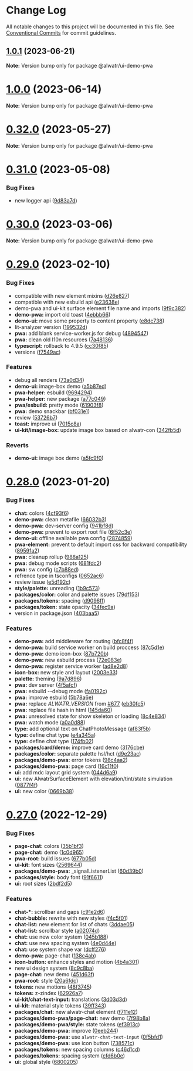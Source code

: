 # Change Log

All notable changes to this project will be documented in this file.
See [Conventional Commits](https://conventionalcommits.org) for commit guidelines.

## [1.0.1](https://github.com/Alwatr/fract/compare/v1.0.0...v1.0.1) (2023-06-21)

**Note:** Version bump only for package @alwatr/ui-demo-pwa

# [1.0.0](https://github.com/Alwatr/fract/compare/v0.32.0...v1.0.0) (2023-06-14)

**Note:** Version bump only for package @alwatr/ui-demo-pwa

# [0.32.0](https://github.com/Alwatr/fract/compare/v0.31.0...v0.32.0) (2023-05-27)

**Note:** Version bump only for package @alwatr/ui-demo-pwa

# [0.31.0](https://github.com/Alwatr/fract/compare/v0.30.0...v0.31.0) (2023-05-08)

### Bug Fixes

- new logger api ([9d83a7d](https://github.com/Alwatr/fract/commit/9d83a7dc5c103bc3bb4282dacfd85fa998915300))

# [0.30.0](https://github.com/Alwatr/fract/compare/v0.29.0...v0.30.0) (2023-03-06)

**Note:** Version bump only for package @alwatr/ui-demo-pwa

# [0.29.0](https://github.com/Alwatr/fract/compare/v0.28.0...v0.29.0) (2023-02-10)

### Bug Fixes

- compatible with new element mixins ([d26e827](https://github.com/Alwatr/fract/commit/d26e82731b2ae9c2483ba931c450c5a604633122))
- compatible with new esbuild api ([e23638e](https://github.com/Alwatr/fract/commit/e23638ed80a871fef12d5d75aa3eb3824c7cdabd))
- demo-pwa and ui-kit surface element file name and imports ([9f9c382](https://github.com/Alwatr/fract/commit/9f9c382cebd0d20d4b1bf9ae8490dfb960506ca1))
- **demo-pwa:** import old toast ([4ebbb66](https://github.com/Alwatr/fract/commit/4ebbb660323261502a5598999508822127c5a0e3))
- **demo-ui:** move some property to content property ([e8dc738](https://github.com/Alwatr/fract/commit/e8dc7389befee63d5cd0b3de4152c2f914de18e7))
- lit-analyzer version ([199532d](https://github.com/Alwatr/fract/commit/199532de48f0dc0e8470d11c6a6544da1c9ddf6c))
- **pwa:** add blank service-worker.js for debug ([4894547](https://github.com/Alwatr/fract/commit/4894547d9db9ccb548fd8f39add2c9777ebc23af))
- **pwa:** clean old l10n resources ([7a48136](https://github.com/Alwatr/fract/commit/7a4813665de64110baf4b4bc183b1a8a84012824))
- **typescript:** rollback to 4.9.5 ([cc30f85](https://github.com/Alwatr/fract/commit/cc30f8502bf95868ff41ba986120b2842acba36b))
- versions ([f7549ac](https://github.com/Alwatr/fract/commit/f7549acca75c249e435aaf8597655850eed43961))

### Features

- debug all renders ([73a0d34](https://github.com/Alwatr/fract/commit/73a0d3483b7c42ab0a6247721073b81a01f7b258))
- **demo-ui:** image-box demo ([a5b87ed](https://github.com/Alwatr/fract/commit/a5b87edca97dff0d29483cd840d7e81d6158ee19))
- **pwa-helper:** esbuild ([9694294](https://github.com/Alwatr/fract/commit/9694294815203a86fbbfde8288371ab347c5ec11))
- **pwa-helper:** new package ([a77c049](https://github.com/Alwatr/fract/commit/a77c0491a6337cb48b42a667a0ee67c7f9f150fa))
- **pwa/esbuild:** pretty mode ([61903f8](https://github.com/Alwatr/fract/commit/61903f89a9ad478fe0376b3e6746623ec7bc5907))
- **pwa:** demo snackbar ([bf031e1](https://github.com/Alwatr/fract/commit/bf031e197406284d657c3e2abc0d8f6cbe1fe2a8))
- review ([53726b7](https://github.com/Alwatr/fract/commit/53726b77274be429c87b2fd322fe2d939b048c77))
- **toast:** improve ui ([7015c8a](https://github.com/Alwatr/fract/commit/7015c8a49b9ef5d7c6a69532b48923d76422ff90))
- **ui-kit/image-box:** update image box based on alwatr-con ([342fb5d](https://github.com/Alwatr/fract/commit/342fb5d705c776e392077ea44d5796d1ae5d95b1))

### Reverts

- **demo-ui:** image box demo ([a5fc9f0](https://github.com/Alwatr/fract/commit/a5fc9f0f999e7ffaf0118ff1dacf83fc170fca5a))

# [0.28.0](https://github.com/Alwatr/fract/compare/v0.27.0...v0.28.0) (2023-01-20)

### Bug Fixes

- **chat:** colors ([4cf93f6](https://github.com/Alwatr/fract/commit/4cf93f6a5b2ee925e1b4a66f3535b4e6e7dfc1f0))
- **demo-pwa:** clean metafile ([66032b3](https://github.com/Alwatr/fract/commit/66032b375f51ac4ade3aa44f06f550e40749d452))
- **demo-pwa:** dev-server config ([941bf8d](https://github.com/Alwatr/fract/commit/941bf8d63475c470c3d3635c8f24272947ef8bda))
- **demo-pwa:** prevent to export root file ([6f52c3e](https://github.com/Alwatr/fract/commit/6f52c3e417c1cf69adbdf445f1eeb57fa668aed8))
- **demo-ui:** offline available pwa config ([2874859](https://github.com/Alwatr/fract/commit/28748596cf0f8c9311c8c14d469fcf43350b5070))
- **pwa-element:** prevent to default import css for backward compatibility ([89591a2](https://github.com/Alwatr/fract/commit/89591a28d1d829512200c8a0a026cbb7558e198d))
- **pwa:** cleanup rollup ([988a125](https://github.com/Alwatr/fract/commit/988a125140b9042cd33f0249876b84e7fe12112b))
- **pwa:** debug mode scripts ([681fdc2](https://github.com/Alwatr/fract/commit/681fdc24897b7bd4f677f26fd45ea048d5f9a675))
- **pwa:** sw config ([c7b88ed](https://github.com/Alwatr/fract/commit/c7b88ed638045932a517000749bad6889f22e1f8))
- refrence type in tsconfigs ([0652ac6](https://github.com/Alwatr/fract/commit/0652ac67be6167f4bfa60bf84282e40af3228f16))
- review issue ([e5d192c](https://github.com/Alwatr/fract/commit/e5d192cbee6917c2de01146cf8bd026895724ab8))
- **style/palette:** unreading ([1b9c573](https://github.com/Alwatr/fract/commit/1b9c5735b5cd3b826448628d14dd618b153c9c14))
- **packages/color:** color and palette issues ([79df153](https://github.com/Alwatr/fract/commit/79df153fa4d636a69a7fc437df54c64e02eb4a3c))
- **packages/tokens:** spacing ([d9096ff](https://github.com/Alwatr/fract/commit/d9096ff2712713fb77b892e76f0c04398184c526))
- **packages/token:** state opacity ([34fec9a](https://github.com/Alwatr/fract/commit/34fec9a9357c6af37c41e58c779daf3d396c10ec))
- version in package.json ([403baa5](https://github.com/Alwatr/fract/commit/403baa53159db2a0fff5b3651769b85e66b13191))

### Features

- **demo-pwa:** add middleware for routing ([bfc8f4f](https://github.com/Alwatr/fract/commit/bfc8f4f2be306321fcfe40b9e44d30c640eb085d))
- **demo-pwa:** build service worker on build proccess ([87c5d1e](https://github.com/Alwatr/fract/commit/87c5d1e56ca5d232d026fa8e51b6c8acf66cbced))
- **demo-pwa:** demo icon-box ([87b720b](https://github.com/Alwatr/fract/commit/87b720b9844f71d9314b20c90803b18e0b1c379a))
- **demo-pwa:** new esbuild process ([72e083e](https://github.com/Alwatr/fract/commit/72e083ef13d313dee6453074cff6d470127630e0))
- **demo-pwa:** register service worker ([ad8e2d8](https://github.com/Alwatr/fract/commit/ad8e2d8073327d289bd069069847e98b12dba302))
- **icon-box:** new style and layout ([2003e33](https://github.com/Alwatr/fract/commit/2003e33e5095358e24fd4e07b3fc92a3b8a9d7d7))
- **palette:** theming ([9a7d896](https://github.com/Alwatr/fract/commit/9a7d896d4c82457dac12458c0fef1b8c8a75e9a0))
- **pwa:** dev server ([4f5afcf](https://github.com/Alwatr/fract/commit/4f5afcf047f88ba0ec5ccf061caf38b2cff632c2))
- **pwa:** esbuild --debug mode ([fa0192c](https://github.com/Alwatr/fract/commit/fa0192c2e1179ae953a1d67880464f48ec26452b))
- **pwa:** improve esbuild ([5b78a6e](https://github.com/Alwatr/fract/commit/5b78a6ebbd9491117393d299825c9c13e8c51481))
- **pwa:** replace _ALWATR_VERSION_ from [#677](https://github.com/Alwatr/fract/issues/677) ([eb30fc5](https://github.com/Alwatr/fract/commit/eb30fc5e7779b8ee8bdab86b5e079018bd877718))
- **pwa:** replace file hash in html ([145da60](https://github.com/Alwatr/fract/commit/145da60afdaf9a48d0d1ac5a9228138413a64ff0))
- **pwa:** unresolved state for show skeleton or loading ([8c4e834](https://github.com/Alwatr/fract/commit/8c4e834b1415df14d6c76ef4d2040c60dc638b9e))
- **pwa:** watch mode ([a0a0d88](https://github.com/Alwatr/fract/commit/a0a0d884890002873434d1a2cf22976f4520f8ca))
- **type:** add optional text on ChatPhotoMessage ([af83f5b](https://github.com/Alwatr/fract/commit/af83f5b8604cecd3c9b0cb2375267458fd02431d))
- **type:** define chat type ([e4a345a](https://github.com/Alwatr/fract/commit/e4a345a7c932d88f0d13e2df1b3dd7d2ad745932))
- **type:** define chat type ([174fb02](https://github.com/Alwatr/fract/commit/174fb02fe287c6fee6e9783f91dfa1928dbaf2ce))
- **packages/card/demo:** improve card demo ([3176cbe](https://github.com/Alwatr/fract/commit/3176cbeb290453519542424a942dd0c282ef63ed))
- **packages/color:** separate palette hsl/hct ([d9e23ac](https://github.com/Alwatr/fract/commit/d9e23ac84579275211d2ffbe3cdc55ec964337cb))
- **packages/demo-pwa:** error tokens ([98c4aa2](https://github.com/Alwatr/fract/commit/98c4aa2efd7d54fc130a4fb502b42d0be4e68d13))
- **packages/demo-pwa:** page card ([16c11f0](https://github.com/Alwatr/fract/commit/16c11f05464f05a0949207975a08009ca969943e))
- **ui:** add mdc layout grid system ([044d6a9](https://github.com/Alwatr/fract/commit/044d6a9d24227e352293c0ef3d62156bdf5d27d5))
- **ui:** new AlwatrSurfaceElement with elevation/tint/state simulation ([0877f4f](https://github.com/Alwatr/fract/commit/0877f4f3dd780321f3c7498cffde66653a24de43))
- **ui:** new color ([0669b38](https://github.com/Alwatr/fract/commit/0669b3882fa161ba2984e1278d00f57cd003a9b1))

# [0.27.0](https://github.com/Alwatr/fract/compare/v0.26.0...v0.27.0) (2022-12-29)

### Bug Fixes

- **page-chat:** colors ([35b1bf3](https://github.com/Alwatr/fract/commit/35b1bf3b18fc96efd0ddf81452301973e2bce3b6))
- **page-chat:** demo ([1c0d965](https://github.com/Alwatr/fract/commit/1c0d965b8773627afbcc905cf18c5acf11f0ac9c))
- **pwa-root:** build issues ([677b05d](https://github.com/Alwatr/fract/commit/677b05d292187e8aee28c674150bdb264ac0b4c6))
- **ui-kit:** font sizes ([2569644](https://github.com/Alwatr/fract/commit/25696442da35ba570682c31157489d5802153fbf))
- **packages/demo-pwa:** \_signalListenerList ([60d39b0](https://github.com/Alwatr/fract/commit/60d39b0af925152feec56d011a1c7b1477134bf7))
- **packages/style:** body font ([91f6611](https://github.com/Alwatr/fract/commit/91f66113747f665da3ee585c9787145eb71a1b07))
- **ui:** root sizes ([2bdf2d5](https://github.com/Alwatr/fract/commit/2bdf2d5712905d75491f61a5d94322395987b6ab))

### Features

- **chat-\*:** scrollbar and gaps ([c91e2d6](https://github.com/Alwatr/fract/commit/c91e2d6ec5a4dcc80b2ae71f800dae46cdd8c1f8))
- **chat-bubble:** rewrite with new styles ([f4c5f01](https://github.com/Alwatr/fract/commit/f4c5f0154935a1df77493f309ac9ce9b072ce5a2))
- **chat-list:** new element for list of chats ([3ddae05](https://github.com/Alwatr/fract/commit/3ddae05cd0bcebb855327f0f449d3ee7c7e576cd))
- **chat-list:** scrollbar style ([a02074d](https://github.com/Alwatr/fract/commit/a02074d894d3d812bfe8fb63be37f0edde931c00))
- **chat:** use new color system ([045b188](https://github.com/Alwatr/fract/commit/045b18891ca8b9ba0a556be6c621747cb8d0a639))
- **chat:** use new spacing system ([4e0d44e](https://github.com/Alwatr/fract/commit/4e0d44e419973e28d5584e609f8efbc68f07fcd2))
- **chat:** use system shape var ([dcff276](https://github.com/Alwatr/fract/commit/dcff276ec28e345306f1a278a69bd64c05c5e130))
- **demo-pwa:** page-chat ([138c4ab](https://github.com/Alwatr/fract/commit/138c4ab67c342e5682eb12f76a073883a218b4bb))
- **icon-button:** enhance styles and motion ([4b4a301](https://github.com/Alwatr/fract/commit/4b4a301f53a059cc5faa4a75b22fc079f750bc38))
- new ui design system ([8c9c8ba](https://github.com/Alwatr/fract/commit/8c9c8ba29c477838f3e7034b902f4e0dafabd17c))
- **page-chat:** new demo ([451d63f](https://github.com/Alwatr/fract/commit/451d63fc0b904bb780c898c2909b1d7a116b353f))
- **pwa-root:** style ([20a6fdc](https://github.com/Alwatr/fract/commit/20a6fdcfdb66561e345e75bac2b0cf8e45818b42))
- **tokens:** new motions ([48f3745](https://github.com/Alwatr/fract/commit/48f374562a9f8f87abc7e8033036c819080a39e3))
- **tokens:** z-zindex ([62926a7](https://github.com/Alwatr/fract/commit/62926a7b8497f7231093e3bddb129993151f8929))
- **ui-kit/chat-text-input:** translations ([3d03d3d](https://github.com/Alwatr/fract/commit/3d03d3d56d9fef34b35c76568fb9d7ec7069f1ee))
- **ui-kit:** material style tokens ([39ff343](https://github.com/Alwatr/fract/commit/39ff343301b49f645b8b06da2e0e9c79566353ce))
- **packages/chat:** new alwatr-chat element ([f711e12](https://github.com/Alwatr/fract/commit/f711e12317a263d6e1d4bfc52dae54348cf64923))
- **packages/demo-pwa/page-chat:** new demo ([7f98b8a](https://github.com/Alwatr/fract/commit/7f98b8a14c999d17ce30364f48234498b166994f))
- **packages/demo-pwa/style:** state tokens ([ef3913c](https://github.com/Alwatr/fract/commit/ef3913c746f0f9b5a34ba9ccc88c1b2d1894dac9))
- **packages/demo-pwa:** improve ([0eeb244](https://github.com/Alwatr/fract/commit/0eeb2447ece26708c912e845c0f3b2fbd019614a))
- **packages/demo-pwa:** use `alwatr-chat-text-input` ([0f5bfd1](https://github.com/Alwatr/fract/commit/0f5bfd16b7c7973375c97f0a8b03d1e0b39bf148))
- **packages/demo-pwa:** use icon button ([738571c](https://github.com/Alwatr/fract/commit/738571c3b3d8cab16b3d1c50e1cca56a1da220f2))
- **packages/tokens:** new spacing columns ([c46d1cd](https://github.com/Alwatr/fract/commit/c46d1cd0ad58aaeef43bfc7628e844f611b0b969))
- **packages/tokens:** spacing system ([cfd6b0e](https://github.com/Alwatr/fract/commit/cfd6b0ee46472902c6ab52ab1002fc36eb37e489))
- **ui:** global style ([6800205](https://github.com/Alwatr/fract/commit/6800205215129d82b6afbfad2adbfb02a107c1a9))
